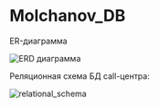 # Molchanov_DB

ER-диаграмма

![ERD диаграмма](https://user-images.githubusercontent.com/45196253/229626733-0bcb0852-ea63-471f-8a12-2c05a4204f34.png)


Реляционная схема БД call-центра:

![relational_schema](https://user-images.githubusercontent.com/45196253/229625335-3b7af94c-8a04-4300-ab93-9db7402fa3a7.png)
